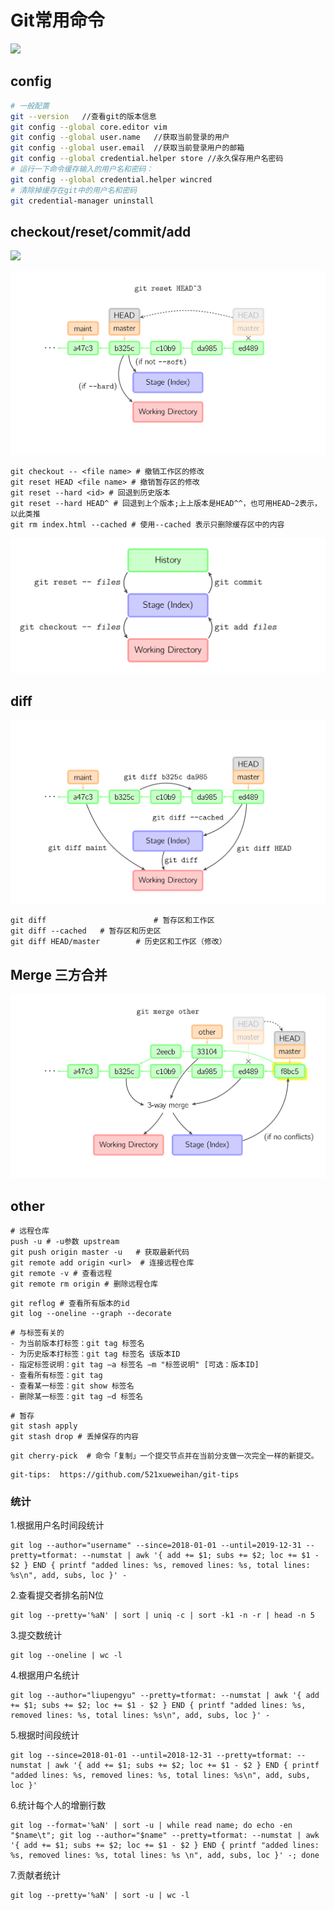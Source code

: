 # Git常用命令

![](https://pic1.zhimg.com/v2-e9edaef2103785c164876ff8b19b45ac_b.png)

## config

```sh
# 一般配置
git --version   //查看git的版本信息
git config --global core.editor vim
git config --global user.name   //获取当前登录的用户
git config --global user.email  //获取当前登录用户的邮箱
git config --global credential.helper store //永久保存用户名密码
# 运行一下命令缓存输入的用户名和密码：
git config --global credential.helper wincred
# 清除掉缓存在git中的用户名和密码
git credential-manager uninstall
```

## checkout/reset/commit/add



![](/Users/xiaohei/private/notebook/pic/687474703a2f2f6d61726b6c6f6461746f2e6769746875622e696f2f76697375616c2d6769742d67756964652f62617369632d75736167652e7376673f73616e6974697a653d74727565.svg)



![](../pic/687474703a2f2f6d61726b6c6f6461746f2e6769746875622e696f2f76697375616c2d6769742d67756964652f72657365742d636f6d6d69742e7376673f73616e6974697a653d74727565.svg)

```shell
git checkout -- <file name> # 撤销工作区的修改
git reset HEAD <file name> # 撤销暂存区的修改
git reset --hard <id> # 回退到历史版本
git reset --hard HEAD^ # 回退到上个版本;上上版本是HEAD^^，也可用HEAD~2表示，以此类推
git rm index.html --cached # 使用--cached 表示只删除缓存区中的内容
```







![](../pic/687474703a2f2f6d61726b6c6f6461746f2e6769746875622e696f2f76697375616c2d6769742d67756964652f62617369632d75736167652e7376673f73616e6974697a653d74727565.svg)

## diff

![](../pic/687474703a2f2f6d61726b6c6f6461746f2e6769746875622e696f2f76697375616c2d6769742d67756964652f646966662e7376673f73616e6974697a653d74727565.svg)

```shell
git diff 						# 暂存区和工作区
git diff --cached 	# 暂存区和历史区
git diff HEAD/master 		# 历史区和工作区（修改）
```



## Merge 三方合并

![](../pic/687474703a2f2f6d61726b6c6f6461746f2e6769746875622e696f2f76697375616c2d6769742d67756964652f6d657267652e7376673f73616e6974697a653d74727565.svg)

## other


```shell
# 远程仓库
push -u # -u参数 upstream
git push origin master -u   # 获取最新代码
git remote add origin <url>  # 连接远程仓库 
git remote -v # 查看远程
git remote rm origin # 删除远程仓库 

```

```shell
git reflog # 查看所有版本的id
git log --oneline --graph --decorate
```

```
# 与标签有关的
- 为当前版本打标签：git tag 标签名
- 为历史版本打标签：git tag 标签名 该版本ID
- 指定标签说明：git tag –a 标签名 –m "标签说明" [可选：版本ID]
- 查看所有标签：git tag
- 查看某一标签：git show 标签名
- 删除某一标签：git tag –d 标签名
```

```shell
# 暂存
git stash apply 
git stash drop # 丢掉保存的内容
```

```shell
git cherry-pick  # 命令「复制」一个提交节点并在当前分支做一次完全一样的新提交。
```

```
git-tips:  https://github.com/521xueweihan/git-tips
```

### 统计

1.根据用户名时间段统计 

```
git log --author="username" --since=2018-01-01 --until=2019-12-31 --pretty=tformat: --numstat | awk '{ add += $1; subs += $2; loc += $1 - $2 } END { printf "added lines: %s, removed lines: %s, total lines: %s\n", add, subs, loc }' -
```

2.查看提交者排名前N位

```
git log --pretty='%aN' | sort | uniq -c | sort -k1 -n -r | head -n 5
```

3.提交数统计

```
git log --oneline | wc -l
```

4.根据用户名统计

```shell
git log --author="liupengyu" --pretty=tformat: --numstat | awk '{ add += $1; subs += $2; loc += $1 - $2 } END { printf "added lines: %s, removed lines: %s, total lines: %s\n", add, subs, loc }' -
```

5.根据时间段统计 

```
git log --since=2018-01-01 --until=2018-12-31 --pretty=tformat: --numstat | awk '{ add += $1; subs += $2; loc += $1 - $2 } END { printf "added lines: %s, removed lines: %s, total lines: %s\n", add, subs, loc }'
```

6.统计每个人的增删行数

```shell
git log --format='%aN' | sort -u | while read name; do echo -en "$name\t"; git log --author="$name" --pretty=tformat: --numstat | awk '{ add += $1; subs += $2; loc += $1 - $2 } END { printf "added lines: %s, removed lines: %s, total lines: %s \n", add, subs, loc }' -; done
```

7.贡献者统计

```
git log --pretty='%aN' | sort -u | wc -l
```